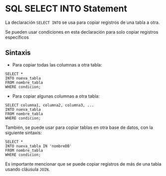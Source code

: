 # SQL SELECT INTO Statement

La declaración `SELECT INTO` se usa para copiar registros de una tabla a otra.

Se pueden usar condiciones en esta declaración para solo copiar registros específicos

## Sintaxis

- Para copiar todas las columnas a otra tabla:

```
SELECT * 
INTO nueva_tabla 
FROM nombre_tabla
WHERE condicion;
```

- Para copiar algunas columnas a otra tabla:

```
SELECT columna1, columna2, columna3, ...
INTO nueva_tabla 
FROM nombre_tabla
WHERE condicion;
```

También, se puede usar para copiar tablas en otra base de datos, con la siguiente sintaxis:

```
SELECT * 
INTO nueva_tabla IN 'nombreDB'
FROM nombre_tabla
WHERE condicion;
```

Es importante mencionar que se puede copiar registros de más de una tabla usando cláusula `JOIN`.